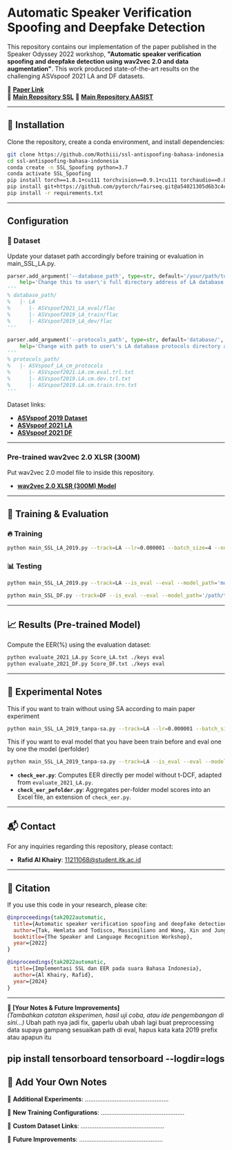 # Automatic Speaker Verification Spoofing and Deepfake Detection

This repository contains our implementation of the paper published in the Speaker Odyssey 2022 workshop, **"Automatic speaker verification spoofing and deepfake detection using wav2vec 2.0 and data augmentation"**. This work produced state-of-the-art results on the challenging ASVspoof 2021 LA and DF datasets.

📄 **[Paper Link](https://arxiv.org/abs/2202.12233)**  
📂 **[Main Repository SSL](https://github.com/TakHemlata/SSL_Anti-spoofing.git)**
📂 **[Main Repository AASIST](https://github.com/clovaai/aasist)**

---

## 🚀 Installation

Clone the repository, create a conda environment, and install dependencies:

```bash
git clone https://github.com/Rothiii/ssl-antispoofing-bahasa-indonesia.git
cd ssl-antispoofing-bahasa-indonesia
conda create -n SSL_Spoofing python=3.7
conda activate SSL_Spoofing
pip install torch==1.8.1+cu111 torchvision==0.9.1+cu111 torchaudio==0.8.1 -f https://download.pytorch.org/whl/torch_stable.html
pip install git+https://github.com/pytorch/fairseq.git@a54021305d6b3c4c5959ac9395135f63202db8f1
pip install -r requirements.txt
```

---
## Configuration
### 📂 Dataset

Update your dataset path accordingly before training or evaluation in main_SSL_LA.py.

```python
parser.add_argument('--database_path', type=str, default='/your/path/to/data/ASVspoof_database/LA/',
    help='Change this to user\'s full directory address of LA database (ASVspoof2019 for training & development, ASVspoof2021 for evaluation).')
'''
% database_path/
%   |- LA
%      |- ASVspoof2021_LA_eval/flac
%      |- ASVspoof2019_LA_train/flac
%      |- ASVspoof2019_LA_dev/flac
'''

parser.add_argument('--protocols_path', type=str, default='database/',
    help='Change with path to user\'s LA database protocols directory address')
'''
% protocols_path/
%   |- ASVspoof_LA_cm_protocols
%      |- ASVspoof2021.LA.cm.eval.trl.txt
%      |- ASVspoof2019.LA.cm.dev.trl.txt 
%      |- ASVspoof2019.LA.cm.train.trn.txt
'''
```

Dataset links:
- **[ASVspoof 2019 Dataset](https://datashare.is.ed.ac.uk/handle/10283/3336)**
- **[ASVspoof 2021 LA](https://zenodo.org/record/4837263#.YnDIinYzZhE)**
- **[ASVspoof 2021 DF](https://zenodo.org/record/4835108#.YnDIb3YzZhE)**

---

### Pre-trained wav2vec 2.0 XLSR (300M)

Put wav2vec 2.0 model file to inside this repository.

- **[wav2vec 2.0 XLSR (300M) Model](https://github.com/pytorch/fairseq/tree/main/examples/wav2vec/xlsr)**

---

## 🎯 Training & Evaluation

### 🔥 Training

```bash
python main_SSL_LA_2019.py --track=LA --lr=0.000001 --batch_size=4 --num_epochs=100
```

### 📊 Testing

```bash
python main_SSL_LA_2019.py --track=LA --is_eval --eval --model_path='models/model_LA_WCE_15_4_1e-06/epoch_14.pth' --eval_output='eval_score.txt'

python main_SSL_DF.py --track=DF --is_eval --eval --model_path='/path/to/your/best_SSL_model_LA.pth' --eval_output='eval_CM_scores_file_SSL_DF.txt'
```

---

## 📈 Results (Pre-trained Model)

Compute the EER(%) using the evaluation dataset:
```bash
python evaluate_2021_LA.py Score_LA.txt ./keys eval
python evaluate_2021_DF.py Score_DF.txt ./keys eval
```

---

## 📌 Experimental Notes

This if you want to train without using SA according to main paper experiment
```bash
python main_SSL_LA_2019_tanpa-sa.py --track=LA --lr=0.000001 --batch_size=4 --num_epochs=100 --loss=WCE --algo=3 --comment=ssl-sa3
```

This if you want to eval model that you have been train before and eval one by one the model (perfolder)
```bash
python main_SSL_LA_2019_tanpa-sa.py --track=LA --is_eval --eval --models_folder='models/model_LA_WCE_100_4_1e-06_ssl-da1/' --eval_output='score_indo/ssl-da1'
```

- **`check_eer.py`**: Computes EER directly per model without t-DCF, adapted from `evaluate_2021_LA.py`.
- **`check_eer_pefolder.py`**: Aggregates per-folder model scores into an Excel file, an extension of `check_eer.py`.

---

## 📬 Contact

For any inquiries regarding this repository, please contact:
- **Rafid Al Khairy**: 11211068@student.itk.ac.id

---

## 📖 Citation

If you use this code in your research, please cite:

```bibtex
@inproceedings{tak2022automatic,
  title={Automatic speaker verification spoofing and deepfake detection using wav2vec 2.0 and data augmentation},
  author={Tak, Hemlata and Todisco, Massimiliano and Wang, Xin and Jung, Jee-weon and Yamagishi, Junichi and Evans, Nicholas},
  booktitle={The Speaker and Language Recognition Workshop},
  year={2022}
}
```

```bibtex
@inproceedings{tak2022automatic,
  title={Implementasi SSL dan EER pada suara Bahasa Indonesia},
  author={Al Khairy, Rafid},
  year={2024}
}
```

---

**📌 [Your Notes & Future Improvements]**  
*(Tambahkan catatan eksperimen, hasil uji coba, atau ide pengembangan di sini...)*
Ubah path nya jadi fix, gaperlu ubah ubah lagi
buat preprocessing data supaya gampang
sesuaikan path di eval, hapus kata kata 2019 prefix atau apapun itu

pip install tensorboard
tensorboard --logdir=logs
---

## 📝 Add Your Own Notes
📌 **Additional Experiments**: ................................................

📌 **New Training Configurations**: ................................................

📌 **Custom Dataset Links**: ................................................

📌 **Future Improvements**: ................................................

